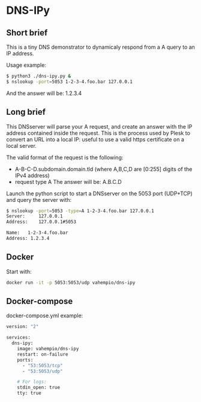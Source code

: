 # DNS-IPy

## Short brief
This is a tiny DNS demonstrator to dynamicaly respond from a A query to an IP address.

Usage example:
```sh
$ python3 ./dns-ipy.py &
$ nslookup -port=5053 1-2-3-4.foo.bar 127.0.0.1
```
And the answer will be: 1.2.3.4

## Long brief
This DNSserver will parse your A request, and create an answer with the IP address contained inside the request. This is the process used by Plesk to convert an URL into a local IP: useful to use a valid https certificate on a local server.

The valid format of the request is the following:
- A-B-C-D.subdomain.domain.tld (where A,B,C,D are [0:255] digits of the IPv4 address)
- request type A
The answer will be: A.B.C.D

Launch the python script to start a DNSserver on the 5053 port (UDP+TCP) and query the server with:
```sh
$ nslookup -port=5053 -type=A 1-2-3-4.foo.bar 127.0.0.1
Server:		127.0.0.1
Address:	127.0.0.1#5053

Name:	1-2-3-4.foo.bar
Address: 1.2.3.4
```

## Docker
Start with:
```sh
docker run -it -p 5053:5053/udp vahempio/dns-ipy
```

## Docker-compose
docker-compose.yml example:
```sh
version: "2"

services:
  dns-ipy:
    image: vahempio/dns-ipy
    restart: on-failure
    ports:
      - "53:5053/tcp"
      - "53:5053/udp"

    # For logs:
    stdin_open: true
    tty: true
```

